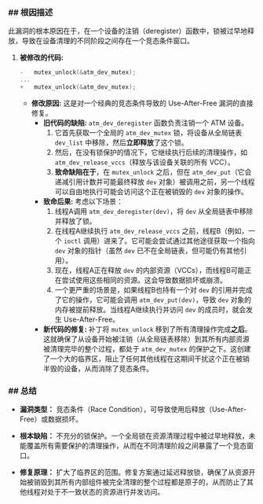 ### **## 根因描述**

此漏洞的根本原因在于，在一个设备的注销（deregister）函数中，锁被过早地释放，导致在设备清理的不同阶段之间存在一个竞态条件窗口。

1.  **被修改的代码:**
    ```c
    -	mutex_unlock(&atm_dev_mutex);
    ...
    +	mutex_unlock(&atm_dev_mutex);
    ```
    *   **修改原因:** 这是对一个经典的竞态条件导致的 Use-After-Free 漏洞的直接修复。
        *   **旧代码的缺陷:** `atm_dev_deregister` 函数负责注销一个 ATM 设备。
            1.  它首先获取一个全局的 `atm_dev_mutex` 锁，将设备从全局链表 `dev_list` 中移除，然后**立即释放**了这个锁。
            2.  然后，在没有锁保护的情况下，它继续执行后续的清理操作，如 `atm_dev_release_vccs`（释放与该设备关联的所有 VCC）。
            3.  **致命缺陷在于**，在 `mutex_unlock` 之后，但在 `atm_dev_put`（它会递减引用计数并可能最终释放 `dev` 对象）被调用之前，另一个线程可以自由地执行可能会访问这个正在被销毁的 `dev` 对象的操作。
        *   **致命后果:** 考虑以下场景：
            1.  线程A调用 `atm_dev_deregister(dev)`，将 `dev` 从全局链表中移除并释放了锁。
            2.  在线程A继续执行 `atm_dev_release_vccs` 之前，线程B（例如，一个 `ioctl` 调用）进来了。它可能会尝试通过其他途径获取一个指向 `dev` 对象的指针（虽然 `dev` 已不在全局链表，但可能仍有其他引用）。
            3.  现在，线程A正在释放 `dev` 的内部资源（VCCs），而线程B可能正在尝试使用这些相同的资源。这会导致数据损坏或崩溃。
            4.  一个更严重的场景是，如果线程B也持有一个对 `dev` 的引用并完成了它的操作，它可能会调用 `atm_dev_put(dev)`，导致 `dev` 对象的内存被提前释放。当线程A继续执行并访问 `dev` 的成员时，就会发生 Use-After-Free。
        *   **新代码的修复:** 补丁将 `mutex_unlock` 移到了所有清理操作完成**之后**。这就确保了从设备开始被注销（从全局链表移除）到其所有内部资源被清理完毕的整个过程，都处于 `atm_dev_mutex` 的保护之下。这创建了一个大的临界区，阻止了任何其他线程在这期间干扰这个正在被销半毁的设备，从而消除了竞态条件。

### **## 总结**

*   **漏洞类型：**
    竞态条件（Race Condition），可导致使用后释放（Use-After-Free）或数据损坏。

*   **根本缺陷：**
    不充分的锁保护。一个全局锁在资源清理过程中被过早地释放，未能覆盖所有需要保护的清理操作，从而在不同清理阶段之间暴露了一个竞态窗口。

*   **修复原理：**
    扩大了临界区的范围。修复方案通过延迟释放锁，确保了从资源开始被销毁到其所有内部组件被完全清理的整个过程都是原子的，从而防止了其他线程对处于不一致状态的资源进行并发访问。